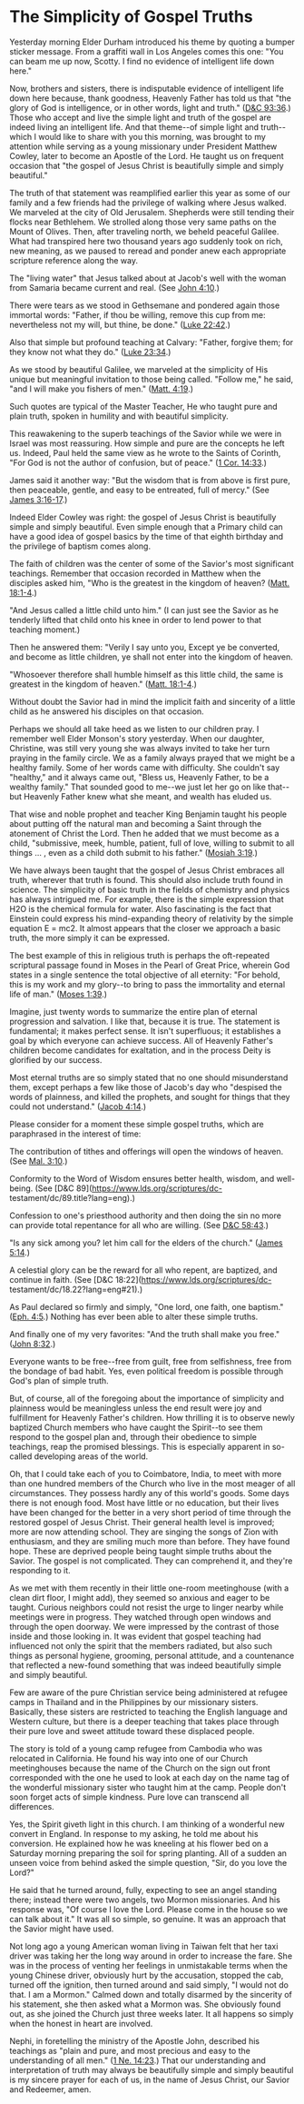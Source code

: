 # The Simplicity of Gospel Truths

Yesterday morning Elder Durham introduced his theme by quoting a bumper
sticker message. From a graffiti wall in Los Angeles comes this one: "You can
beam me up now, Scotty. I find no evidence of intelligent life down here."

Now, brothers and sisters, there is indisputable evidence of intelligent life
down here because, thank goodness, Heavenly Father has told us that "the glory
of God is intelligence, or in other words, light and truth." ([D&amp;C
93:36](https://www.lds.org/scriptures/dc-testament/dc/93.36?lang=eng#35).)
Those who accept and live the simple light and truth of the gospel are indeed
living an intelligent life. And that theme--of simple light and truth--which I
would like to share with you this morning, was brought to my attention while
serving as a young missionary under President Matthew Cowley, later to become
an Apostle of the Lord. He taught us on frequent occasion that "the gospel of
Jesus Christ is beautifully simple and simply beautiful."

The truth of that statement was reamplified earlier this year as some of our
family and a few friends had the privilege of walking where Jesus walked. We
marveled at the city of Old Jerusalem. Shepherds were still tending their
flocks near Bethlehem. We strolled along those very same paths on the Mount of
Olives. Then, after traveling north, we beheld peaceful Galilee. What had
transpired here two thousand years ago suddenly took on rich, new meaning, as
we paused to reread and ponder anew each appropriate scripture reference along
the way.

The "living water" that Jesus talked about at Jacob's well with the woman from
Samaria became current and real. (See [John
4:10](https://www.lds.org/scriptures/nt/john/4.10?lang=eng#9).)

There were tears as we stood in Gethsemane and pondered again those immortal
words: "Father, if thou be willing, remove this cup from me: nevertheless not
my will, but thine, be done." ([Luke
22:42](https://www.lds.org/scriptures/nt/luke/22.42?lang=eng#41).)

Also that simple but profound teaching at Calvary: "Father, forgive them; for
they know not what they do." ([Luke
23:34](https://www.lds.org/scriptures/nt/luke/23.34?lang=eng#33).)

As we stood by beautiful Galilee, we marveled at the simplicity of His unique
but meaningful invitation to those being called. "Follow me," he said, "and I
will make you fishers of men." ([Matt.
4:19](https://www.lds.org/scriptures/nt/matt/4.19?lang=eng#18).)

Such quotes are typical of the Master Teacher, He who taught pure and plain
truth, spoken in humility and with beautiful simplicity.

This reawakening to the superb teachings of the Savior while we were in Israel
was most reassuring. How simple and pure are the concepts he left us. Indeed,
Paul held the same view as he wrote to the Saints of Corinth, "For God is not
the author of confusion, but of peace." ([1 Cor.
14:33](https://www.lds.org/scriptures/nt/1-cor/14.33?lang=eng#32).)

James said it another way: "But the wisdom that is from above is first pure,
then peaceable, gentle, and easy to be entreated, full of mercy." (See [James
3:16-17](https://www.lds.org/scriptures/nt/james/3.16-17?lang=eng#15).)

Indeed Elder Cowley was right: the gospel of Jesus Christ is beautifully
simple and simply beautiful. Even simple enough that a Primary child can have
a good idea of gospel basics by the time of that eighth birthday and the
privilege of baptism comes along.

The faith of children was the center of some of the Savior's most significant
teachings. Remember that occasion recorded in Matthew when the disciples asked
him, "Who is the greatest in the kingdom of heaven? ([Matt.
18:1-4](https://www.lds.org/scriptures/nt/matt/18.1-4?lang=eng#0).)

"And Jesus called a little child unto him." (I can just see the Savior as he
tenderly lifted that child onto his knee in order to lend power to that
teaching moment.)

Then he answered them: "Verily I say unto you, Except ye be converted, and
become as little children, ye shall not enter into the kingdom of heaven.

"Whosoever therefore shall humble himself as this little child, the same is
greatest in the kingdom of heaven." ([Matt.
18:1-4](https://www.lds.org/scriptures/nt/matt/18.1-4?lang=eng#0).)

Without doubt the Savior had in mind the implicit faith and sincerity of a
little child as he answered his disciples on that occasion.

Perhaps we should all take heed as we listen to our children pray. I remember
well Elder Monson's story yesterday. When our daughter, Christine, was still
very young she was always invited to take her turn praying in the family
circle. We as a family always prayed that we might be a healthy family. Some
of her words came with difficulty. She couldn't say "healthy," and it always
came out, "Bless us, Heavenly Father, to be a wealthy family." That sounded
good to me--we just let her go on like that--but Heavenly Father knew what she
meant, and wealth has eluded us.

That wise and noble prophet and teacher King Benjamin taught his people about
putting off the natural man and becoming a Saint through the atonement of
Christ the Lord. Then he added that we must become as a child, "submissive,
meek, humble, patient, full of love, willing to submit to all things ... , even
as a child doth submit to his father." ([Mosiah
3:19](https://www.lds.org/scriptures/bofm/mosiah/3.19?lang=eng#18).)

We have always been taught that the gospel of Jesus Christ embraces all truth,
wherever that truth is found. This should also include truth found in science.
The simplicity of basic truth in the fields of chemistry and physics has
always intrigued me. For example, there is the simple expression that H2O is
the chemical formula for water. Also fascinating is the fact that Einstein
could express his mind-expanding theory of relativity by the simple equation E
= mc2. It almost appears that the closer we approach a basic truth, the more
simply it can be expressed.

The best example of this in religious truth is perhaps the oft-repeated
scriptural passage found in Moses in the Pearl of Great Price, wherein God
states in a single sentence the total objective of all eternity: "For behold,
this is my work and my glory--to bring to pass the immortality and eternal
life of man." ([Moses
1:39](https://www.lds.org/scriptures/pgp/moses/1.39?lang=eng#38).)

Imagine, just twenty words to summarize the entire plan of eternal progression
and salvation. I like that, because it is true. The statement is fundamental;
it makes perfect sense. It isn't superfluous; it establishes a goal by which
everyone can achieve success. All of Heavenly Father's children become
candidates for exaltation, and in the process Deity is glorified by our
success.

Most eternal truths are so simply stated that no one should misunderstand
them, except perhaps a few like those of Jacob's day who "despised the words
of plainness, and killed the prophets, and sought for things that they could
not understand." ([Jacob
4:14](https://www.lds.org/scriptures/bofm/jacob/4.14?lang=eng#13).)

Please consider for a moment these simple gospel truths, which are paraphrased
in the interest of time:

The contribution of tithes and offerings will open the windows of heaven. (See
[Mal. 3:10](https://www.lds.org/scriptures/ot/mal/3.10?lang=eng#9).)

Conformity to the Word of Wisdom ensures better health, wisdom, and well-
being. (See [D&amp;C 89](https://www.lds.org/scriptures/dc-
testament/dc/89.title?lang=eng).)

Confession to one's priesthood authority and then doing the sin no more can
provide total repentance for all who are willing. (See [D&amp;C
58:43](https://www.lds.org/scriptures/dc-testament/dc/58.43?lang=eng#42).)

"Is any sick among you? let him call for the elders of the church." ([James
5:14](https://www.lds.org/scriptures/nt/james/5.14?lang=eng#13).)

A celestial glory can be the reward for all who repent, are baptized, and
continue in faith. (See [D&amp;C 18:22](https://www.lds.org/scriptures/dc-
testament/dc/18.22?lang=eng#21).)

As Paul declared so firmly and simply, "One lord, one faith, one baptism."
([Eph. 4:5](https://www.lds.org/scriptures/nt/eph/4.5?lang=eng#4).) Nothing
has ever been able to alter these simple truths.

And finally one of my very favorites: "And the truth shall make you free."
([John 8:32](https://www.lds.org/scriptures/nt/john/8.32?lang=eng#31).)

Everyone wants to be free--free from guilt, free from selfishness, free from
the bondage of bad habit. Yes, even political freedom is possible through
God's plan of simple truth.

But, of course, all of the foregoing about the importance of simplicity and
plainness would be meaningless unless the end result were joy and fulfillment
for Heavenly Father's children. How thrilling it is to observe newly baptized
Church members who have caught the Spirit--to see them respond to the gospel
plan and, through their obedience to simple teachings, reap the promised
blessings. This is especially apparent in so-called developing areas of the
world.

Oh, that I could take each of you to Coimbatore, India, to meet with more than
one hundred members of the Church who live in the most meager of all
circumstances. They possess hardly any of this world's goods. Some days there
is not enough food. Most have little or no education, but their lives have
been changed for the better in a very short period of time through the
restored gospel of Jesus Christ. Their general health level is improved; more
are now attending school. They are singing the songs of Zion with enthusiasm,
and they are smiling much more than before. They have found hope. These are
deprived people being taught simple truths about the Savior. The gospel is not
complicated. They can comprehend it, and they're responding to it.

As we met with them recently in their little one-room meetinghouse (with a
clean dirt floor, I might add), they seemed so anxious and eager to be taught.
Curious neighbors could not resist the urge to linger nearby while meetings
were in progress. They watched through open windows and through the open
doorway. We were impressed by the contrast of those inside and those looking
in. It was evident that gospel teaching had influenced not only the spirit
that the members radiated, but also such things as personal hygiene, grooming,
personal attitude, and a countenance that reflected a new-found something that
was indeed beautifully simple and simply beautiful.

Few are aware of the pure Christian service being administered at refugee
camps in Thailand and in the Philippines by our missionary sisters. Basically,
these sisters are restricted to teaching the English language and Western
culture, but there is a deeper teaching that takes place through their pure
love and sweet attitude toward these displaced people.

The story is told of a young camp refugee from Cambodia who was relocated in
California. He found his way into one of our Church meetinghouses because the
name of the Church on the sign out front corresponded with the one he used to
look at each day on the name tag of the wonderful missionary sister who taught
him at the camp. People don't soon forget acts of simple kindness. Pure love
can transcend all differences.

Yes, the Spirit giveth light in this church. I am thinking of a wonderful new
convert in England. In response to my asking, he told me about his conversion.
He explained how he was kneeling at his flower bed on a Saturday morning
preparing the soil for spring planting. All of a sudden an unseen voice from
behind asked the simple question, "Sir, do you love the Lord?"

He said that he turned around, fully, expecting to see an angel standing
there; instead there were two angels, two Mormon missionaries. And his
response was, "Of course I love the Lord. Please come in the house so we can
talk about it." It was all so simple, so genuine. It was an approach that the
Savior might have used.

Not long ago a young American woman living in Taiwan felt that her taxi driver
was taking her the long way around in order to increase the fare. She was in
the process of venting her feelings in unmistakable terms when the young
Chinese driver, obviously hurt by the accusation, stopped the cab, turned off
the ignition, then turned around and said simply, "I would not do that. I am a
Mormon." Calmed down and totally disarmed by the sincerity of his statement,
she then asked what a Mormon was. She obviously found out, as she joined the
Church just three weeks later. It all happens so simply when the honest in
heart are involved.

Nephi, in foretelling the ministry of the Apostle John, described his
teachings as "plain and pure, and most precious and easy to the understanding
of all men." ([1 Ne.
14:23](https://www.lds.org/scriptures/bofm/1-ne/14.23?lang=eng#22).) That our
understanding and interpretation of truth may always be beautifully simple and
simply beautiful is my sincere prayer for each of us, in the name of Jesus
Christ, our Savior and Redeemer, amen.

